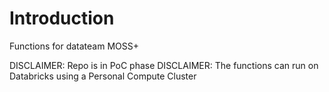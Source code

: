 # Introduction 
Functions for datateam MOSS+

DISCLAIMER: Repo is in PoC phase
DISCLAIMER: The functions can run on Databricks using a Personal Compute Cluster
